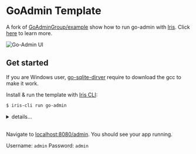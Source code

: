 # GoAdmin Template

A fork of [GoAdminGroup/example](https://github.com/GoAdminGroup/example) show how to run go-admin with [Iris](https://github.com/kataras/iris). Click [here](http://www.go-admin.cn/en) to learn more.

![Go-Admin UI](https://iris-go.com/images/about/go-admin.png)

## Get started

If you are Windows user, [go-sqlite-dirver](https://github.com/mattn/go-sqlite3) require to download the gcc to make it work.

Install & run the template with [Iris CLI](https://github.com/kataras/iris-cli):

```sh
$ iris-cli run go-admin
```

<details><summary>details...</summary>

Install & run manually:

```sh
$ git clone https://iris-contrib/go-admin-template.git
$ go run .
```

### Using Docker

```sh
$ git clone https://github.com/iris-contrib/go-admin-template.git
$ cd go-admin-template
$ docker build -t go-admin-template .
$ docker attach $(docker run -p 8080:8080 -it -d go-admin-template /bin/bash -c "cd /go/src/app && GOPROXY=http://goproxy.cn go run .")
```

</details>

<br/>

Navigate to [localhost:8080/admin](http://localhost:8080/admin). You should see your app running.

Username: `admin`
Password: `admin`
